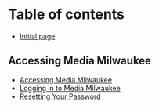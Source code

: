 # Table of contents

* [Initial page](README.md)

## Accessing Media Milwaukee

* [Accessing Media Milwaukee](accessing-media-milwaukee/accessing-media-milwaukee.md)
* [Logging in to Media Milwaukee](accessing-media-milwaukee/logging-in-to-media-milwaukee.md)
* [Resetting Your Password](accessing-media-milwaukee/resetting-your-password.md)

